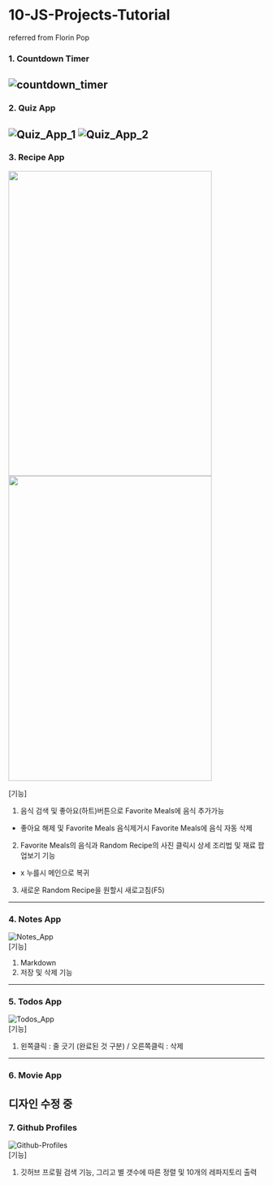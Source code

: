 # 10-JS-Projects-Tutorial
 referred from Florin Pop

### 1. Countdown Timer
![countdown_timer](https://user-images.githubusercontent.com/56250064/120096589-4b0f0580-c167-11eb-881a-4609e1d33172.png)
------------

### 2. Quiz App
![Quiz_App_1](https://user-images.githubusercontent.com/56250064/120109102-fdb08980-c1a2-11eb-989a-86d73451ffd6.png)
![Quiz_App_2](https://user-images.githubusercontent.com/56250064/120109106-fee1b680-c1a2-11eb-828f-08b03a3e2dad.png)
------------

### 3. Recipe App
<p>
<img src="https://user-images.githubusercontent.com/56250064/120214955-22266780-c270-11eb-9848-1fe998efdeb0.png" height="600px" width="400">
<img src="https://user-images.githubusercontent.com/56250064/120214958-23579480-c270-11eb-881f-13b98f0981f6.png" height="600px" width="400">
</p>

[기능]
1. 음식 검색 및 좋아요(하트)버튼으로 Favorite Meals에 음식 추가가능
 + 좋아요 해제 및 Favorite Meals 음식제거시 Favorite Meals에 음식 자동 삭제
2. Favorite Meals의 음식과 Random Recipe의 사진 클릭시 상세 조리법 및 재료 팝업보기 기능
 + x 누를시 메인으로 복귀
3. 새로운 Random Recipe을 원할시 새로고침(F5) 
------------

### 4. Notes App
![Notes_App](https://user-images.githubusercontent.com/56250064/120292863-a247de00-c2ff-11eb-8314-14b5e421b938.png)
<br />
[기능]
1. Markdown
2. 저장 및 삭제 기능
------------

### 5. Todos App
![Todos_App](https://user-images.githubusercontent.com/56250064/120302264-afb59600-c308-11eb-8c90-86507e06e52b.png)
<br />
[기능]
1. 왼쪽클릭 : 줄 긋기 (완료된 것 구분) / 오른쪽클릭 : 삭제
------------

### 6. Movie App
디자인 수정 중
------------

### 7. Github Profiles
![Github-Profiles](https://user-images.githubusercontent.com/56250064/120454197-a262df00-c3ce-11eb-816b-6e1b5d7ef7b2.png)
<br />
[기능]
1. 깃허브 프로필 검색 기능, 그리고 별 갯수에 따른 정렬 및 10개의 레파지토리 출력
